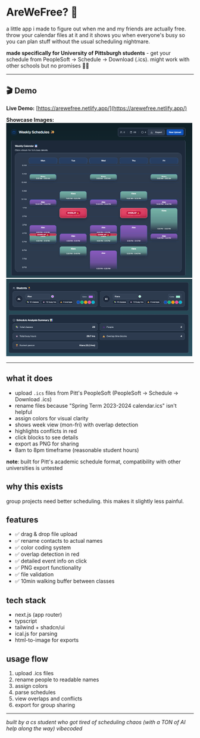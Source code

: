# AreWeFree? 📅

a little app i made to figure out when me and my friends are actually free. throw your calendar files at it and it shows you when everyone's busy so you can plan stuff without the usual scheduling nightmare.

**made specifically for University of Pittsburgh students** - get your schedule from PeopleSoft → Schedule → Download (.ics). might work with other schools but no promises 🤷‍♂️

---

## 🎬 Demo

**Live Demo:** [https://arewefree.netlify.app/](https://arewefree.netlify.app/)

**Showcase Images:**  
<img src="assets/calendar.png" width="500" alt="Calendar View" />  
<img src="assets/students.png" width="500" alt="Students View" />

---

## what it does

- upload `.ics` files from Pitt's PeopleSoft (PeopleSoft → Schedule → Download .ics)
- rename files because "Spring Term 2023-2024 calendar.ics" isn't helpful
- assign colors for visual clarity
- shows week view (mon-fri) with overlap detection
- highlights conflicts in red
- click blocks to see details
- export as PNG for sharing
- 8am to 8pm timeframe (reasonable student hours)

**note**: built for Pitt's academic schedule format, compatibility with other universities is untested

## why this exists

group projects need better scheduling. this makes it slightly less painful.

## features
- ✅ drag & drop file upload
- ✅ rename contacts to actual names
- ✅ color coding system
- ✅ overlap detection in red
- ✅ detailed event info on click
- ✅ PNG export functionality
- ✅ file validation
- ✅ 10min walking buffer between classes

## tech stack
- next.js (app router)
- typscript
- tailwind + shadcn/ui
- ical.js for parsing
- html-to-image for exports

## usage flow
1. upload .ics files
2. rename people to readable names
3. assign colors
4. parse schedules
5. view overlaps and conflicts
6. export for group sharing

---
*built by a cs student who got tired of scheduling chaos (with a TON of AI help along the way)*
*vibecoded*